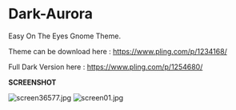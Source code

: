 # Dark-Aurora
Easy On The Eyes Gnome Theme.

Theme can be download here : https://www.pling.com/p/1234168/

Full Dark Version here : https://www.pling.com/p/1254680/



<b>SCREENSHOT</b>

<img src="https://cdn.scrot.moe/images/2018/11/14/screen36577.jpg" alt="screen36577.jpg" border="0" />

<img src="https://cdn.scrot.moe/images/2018/11/14/screen01.jpg" alt="screen01.jpg" border="0" />
